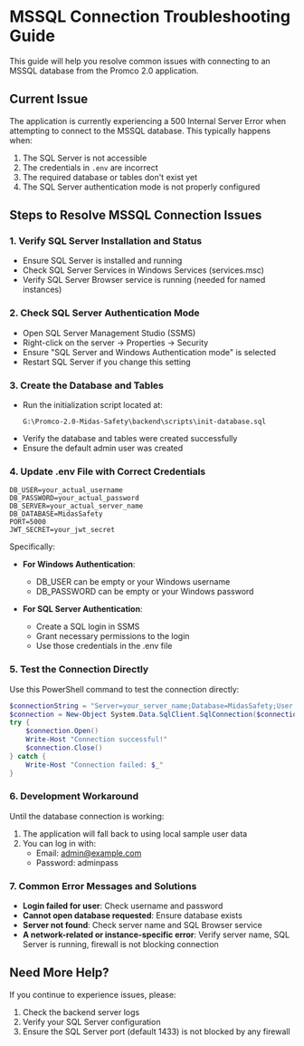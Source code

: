 # MSSQL Connection Troubleshooting Guide

This guide will help you resolve common issues with connecting to an MSSQL database from the Promco 2.0 application.

## Current Issue

The application is currently experiencing a 500 Internal Server Error when attempting to connect to the MSSQL database. This typically happens when:

1. The SQL Server is not accessible
2. The credentials in `.env` are incorrect
3. The required database or tables don't exist yet
4. The SQL Server authentication mode is not properly configured

## Steps to Resolve MSSQL Connection Issues

### 1. Verify SQL Server Installation and Status

- Ensure SQL Server is installed and running
- Check SQL Server Services in Windows Services (services.msc)
- Verify SQL Server Browser service is running (needed for named instances)

### 2. Check SQL Server Authentication Mode

- Open SQL Server Management Studio (SSMS)
- Right-click on the server → Properties → Security
- Ensure "SQL Server and Windows Authentication mode" is selected
- Restart SQL Server if you change this setting

### 3. Create the Database and Tables

- Run the initialization script located at:
  ```
  G:\Promco-2.0-Midas-Safety\backend\scripts\init-database.sql
  ```
- Verify the database and tables were created successfully
- Ensure the default admin user was created

### 4. Update .env File with Correct Credentials

```
DB_USER=your_actual_username
DB_PASSWORD=your_actual_password
DB_SERVER=your_actual_server_name
DB_DATABASE=MidasSafety
PORT=5000
JWT_SECRET=your_jwt_secret
```

Specifically:

- **For Windows Authentication**: 
  - DB_USER can be empty or your Windows username
  - DB_PASSWORD can be empty or your Windows password
  
- **For SQL Server Authentication**: 
  - Create a SQL login in SSMS
  - Grant necessary permissions to the login
  - Use those credentials in the .env file

### 5. Test the Connection Directly

Use this PowerShell command to test the connection directly:

```powershell
$connectionString = "Server=your_server_name;Database=MidasSafety;User Id=your_username;Password=your_password;"
$connection = New-Object System.Data.SqlClient.SqlConnection($connectionString)
try {
    $connection.Open()
    Write-Host "Connection successful!"
    $connection.Close()
} catch {
    Write-Host "Connection failed: $_"
}
```

### 6. Development Workaround

Until the database connection is working:

1. The application will fall back to using local sample user data
2. You can log in with:
   - Email: admin@example.com
   - Password: adminpass

### 7. Common Error Messages and Solutions

- **Login failed for user**: Check username and password
- **Cannot open database requested**: Ensure database exists
- **Server not found**: Check server name and SQL Browser service
- **A network-related or instance-specific error**: Verify server name, SQL Server is running, firewall is not blocking connection

## Need More Help?

If you continue to experience issues, please:

1. Check the backend server logs
2. Verify your SQL Server configuration
3. Ensure the SQL Server port (default 1433) is not blocked by any firewall
